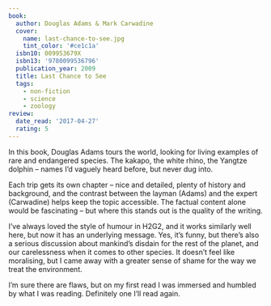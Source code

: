 ```yaml
---
book:
  author: Douglas Adams & Mark Carwadine
  cover:
    name: last-chance-to-see.jpg
    tint_color: '#ce1c1a'
  isbn10: 009953679X
  isbn13: '9780099536796'
  publication_year: 2009
  title: Last Chance to See
  tags:
    - non-fiction
    - science
    - zoology
review:
  date_read: '2017-04-27'
  rating: 5
---
```


In this book, Douglas Adams tours the world, looking for living examples of rare and endangered species. The kakapo, the white rhino, the Yangtze dolphin – names I’d vaguely heard before, but never dug into.

Each trip gets its own chapter – nice and detailed, plenty of history and background, and the contrast between the layman (Adams) and the expert (Carwadine) helps keep the topic accessible. The factual content alone would be fascinating – but where this stands out is the quality of the writing.

I’ve always loved the style of humour in H2G2, and it works similarly well here, but now it has an underlying message. Yes, it’s funny, but there’s also a serious discussion about mankind’s disdain for the rest of the planet, and our carelessness when it comes to other species. It doesn’t feel like moralising, but I came away with a greater sense of shame for the way we treat the environment.

I’m sure there are flaws, but on my first read I was immersed and humbled by what I was reading. Definitely one I’ll read again.